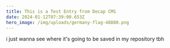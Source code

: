 ```yaml
---
title: This is a Test Entry from Decap CMS
date: 2024-01-12T07:39:00.653Z
hero_image: /img/uploads/germany-flag-48880.png
---
```

i just wanna see where it's going to be saved in my repository tbh